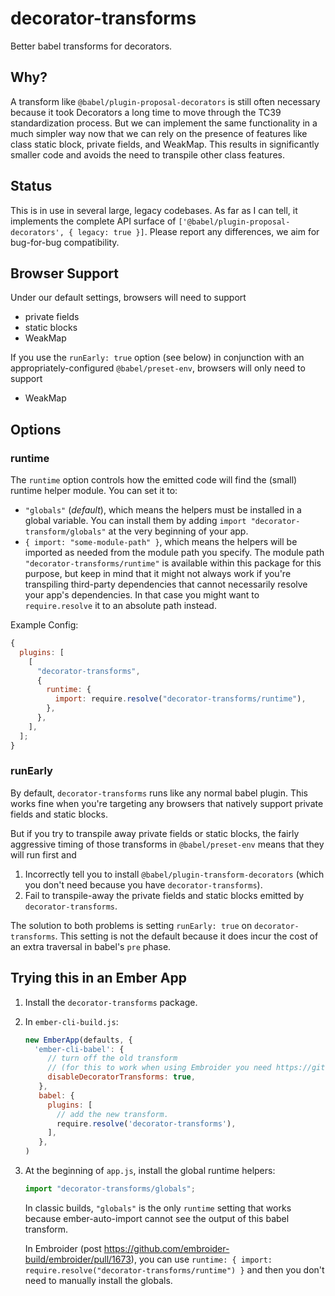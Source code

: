# decorator-transforms

Better babel transforms for decorators.

## Why?

A transform like `@babel/plugin-proposal-decorators` is still often necessary because it took Decorators a long time to move through the TC39 standardization process. But we can implement the same functionality in a much simpler way now that we can rely on the presence of features like class static block, private fields, and WeakMap. This results in significantly smaller code and avoids the need to transpile other class features.

## Status

This is in use in several large, legacy codebases. As far as I can tell, it implements the complete API surface of `['@babel/plugin-proposal-decorators', { legacy: true }]`. Please report any differences, we aim for bug-for-bug compatibility.

## Browser Support

Under our default settings, browsers will need to support

- private fields
- static blocks
- WeakMap

If you use the `runEarly: true` option (see below) in conjunction with an appropriately-configured `@babel/preset-env`, browsers will only need to support

- WeakMap

## Options

### runtime

The `runtime` option controls how the emitted code will find the (small) runtime helper module. You can set it to:

- `"globals"` (_default_), which means the helpers must be installed in a global variable.
  You can install them by adding `import "decorator-transform/globals"` at the
  very beginning of your app.
- `{ import: "some-module-path" }`, which means the helpers will be imported as needed from the module path you specify. The module path `"decorator-transforms/runtime"` is available within this package for this purpose, but keep in mind that it might not always work if you're transpiling third-party dependencies that cannot necessarily resolve your app's dependencies. In that case you might want to `require.resolve` it to an absolute path instead.

Example Config:

```js
{
  plugins: [
    [
      "decorator-transforms",
      {
        runtime: {
          import: require.resolve("decorator-transforms/runtime"),
        },
      },
    ],
  ];
}
```

### runEarly

By default, `decorator-transforms` runs like any normal babel plugin. This works fine when you're targeting any browsers that natively support private fields and static blocks.

But if you try to transpile away private fields or static blocks, the fairly aggressive timing of those transforms in `@babel/preset-env` means that they will run first and

1.  Incorrectly tell you to install `@babel/plugin-transform-decorators` (which you don't need because you have `decorator-transforms`).
2.  Fail to transpile-away the private fields and static blocks emitted by `decorator-transforms`.

The solution to both problems is setting `runEarly: true` on `decorator-transforms`. This setting is not the default because it does incur the cost of an extra traversal in babel's `pre` phase.

## Trying this in an Ember App

1. Install the `decorator-transforms` package.
2. In `ember-cli-build.js`:

   ```js
   new EmberApp(defaults, {
     'ember-cli-babel': {
        // turn off the old transform
        // (for this to work when using Embroider you need https://github.com/embroider-build/embroider/pull/1673)
        disableDecoratorTransforms: true,
      },
      babel: {
        plugins: [
          // add the new transform.
          require.resolve('decorator-transforms'),
        ],
      },
   )
   ```

3. At the beginning of `app.js`, install the global runtime helpers:

   ```js
   import "decorator-transforms/globals";
   ```

   In classic builds, `"globals"` is the only `runtime` setting that works because ember-auto-import cannot see the output of this babel transform.

   In Embroider (post https://github.com/embroider-build/embroider/pull/1673), you can use `runtime: { import: require.resolve("decorator-transforms/runtime") }` and then you don't need to manually install the globals.
